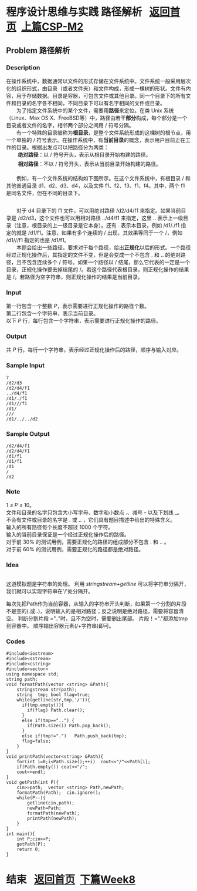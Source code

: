 # 程序设计思维与实践 路径解析       &nbsp;    [返回首页](./index.html)&nbsp;  [上篇CSP-M2](./CSP-M2.md) 
<!-- wp:heading -->
<h2> Problem 路径解析 </h2>
<!-- /wp:heading -->

<!-- wp:heading {"level":3} -->
<h3>Description</h3>
<!-- /wp:heading -->

<!-- wp:paragraph -->
<p>

在操作系统中，数据通常以文件的形式存储在文件系统中。文件系统一般采用层次化的组织形式，由目录（或者文件夹）和文件构成，形成一棵树的形状。文件有内容，用于存储数据。目录是容器，可包含文件或其他目录。同一个目录下的所有文件和目录的名字各不相同，不同目录下可以有名字相同的文件或目录。<br>　　为了指定文件系统中的某个文件，需要用<strong>路径</strong>来定位。在类 Unix 系统（Linux、Max OS X、FreeBSD等）中，路径由若干<strong>部分</strong>构成，每个部分是一个目录或者文件的名字，相邻两个部分之间用 / 符号分隔。<br>　　有一个特殊的目录被称为<strong>根目录</strong>，是整个文件系统形成的这棵树的根节点，用一个单独的 / 符号表示。在操作系统中，有<strong>当前目录</strong>的概念，表示用户目前正在工作的目录。根据出发点可以把路径分为两类：<br>　　&nbsp;<strong>绝对路径</strong>：以 / 符号开头，表示从根目录开始构建的路径。<br>　　&nbsp;<strong>相对路径</strong>：不以 / 符号开头，表示从当前目录开始构建的路径。</p>
<!-- /wp:paragraph -->

<!-- wp:paragraph -->
<p>　　例如，有一个文件系统的结构如下图所示。在这个文件系统中，有根目录 / 和其他普通目录 d1、d2、d3、d4，以及文件 f1、f2、f3、f1、f4。其中，两个 f1 是同名文件，但在不同的目录下。<br></p>
<!-- /wp:paragraph -->

<!-- wp:image -->
<figure class="wp-block-image"><img src="http://118.190.20.162/RequireFile.do?fid=aMLNafRq" alt=""/></figure>
<!-- /wp:image -->

<!-- wp:paragraph -->
<p>　　对于 d4 目录下的 f1 文件，可以用绝对路径 /d2/d4/f1 来指定。如果当前目录是 /d2/d3，这个文件也可以用相对路径 ../d4/f1 来指定，这里 .. 表示上一级目录（注意，根目录的上一级目录是它本身）。还有 . 表示本目录，例如 /d1/./f1 指定的就是 /d1/f1。注意，如果有多个连续的 / 出现，其效果等同于一个 /，例如 /d1///f1 指定的也是 /d1/f1。<br>　　本题会给出一些路径，要求对于每个路径，给出<strong>正规化</strong>以后的形式。一个路径经过正规化操作后，其指定的文件不变，但是会变成一个不包含 . 和 .. 的绝对路径，且不包含连续多个 / 符号。如果一个路径以 / 结尾，那么它代表的一定是一个目录，正规化操作要去掉结尾的 /。若这个路径代表根目录，则正规化操作的结果是 /。若路径为空字符串，则正规化操作的结果是当前目录。

</p>
<!-- /wp:paragraph -->

<!-- wp:heading {"level":3} -->
<h3>Input</h3>
<!-- /wp:heading -->

<!-- wp:paragraph -->
<p> 第一行包含一个整数&nbsp;<em style="user-select: auto;">P</em>，表示需要进行正规化操作的路径个数。<br> 第二行包含一个字符串，表示当前目录。<br>以下&nbsp;<em style="user-select: auto;">P</em>&nbsp;行，每行包含一个字符串，表示需要进行正规化操作的路径。 </p>
<!-- /wp:paragraph -->

<!-- wp:heading {"level":3} -->
<h3>Output</h3>
<!-- /wp:heading -->

<!-- wp:paragraph -->
<p>共&nbsp;<em style="user-select: auto;">P</em>&nbsp;行，每行一个字符串，表示经过正规化操作后的路径，顺序与输入对应。 </p>
<!-- /wp:paragraph -->

<!-- wp:heading {"level":3} -->
<h3>Sample Input</h3>
<!-- /wp:heading -->

<!-- wp:code -->
<pre class="wp-block-code"><code>7
/d2/d3
/d2/d4/f1
../d4/f1
/d1/./f1
/d1///f1
/d1/
///
/d1/../../d2</code></pre>
<!-- /wp:code -->

<!-- wp:heading {"level":3} -->
<h3>Sample Output</h3>
<!-- /wp:heading -->

<!-- wp:code -->
<pre class="wp-block-code"><code>/d2/d4/f1
/d2/d4/f1
/d1/f1
/d1/f1
/d1
/
/d2</code></pre>
<!-- /wp:code -->

<!-- wp:heading {"level":3} -->
<h3>Note</h3>
<!-- /wp:heading -->

<!-- wp:paragraph -->
<p> 1 ≤&nbsp;<em style="user-select: auto;">P</em>&nbsp;≤ 10。<br> 文件和目录的名字只包含大小写字母、数字和小数点 .、减号 - 以及下划线 _。<br>不会有文件或目录的名字是 . 或 .. ，它们具有题目描述中给出的特殊含义。<br>输入的所有路径每个长度不超过 1000 个字符。<br>输入的当前目录保证是一个经过正规化操作后的路径。<br>对于前 30% 的测试用例，需要正规化的路径的组成部分不包含 . 和 .. 。<br>对于前 60% 的测试用例，需要正规化的路径都是绝对路径。 </p>
<!-- /wp:paragraph -->

<!-- wp:heading {"level":3} -->
<h3>Idea</h3>
<!-- /wp:heading -->

<!-- wp:image {"id":180,"align":"wide"} -->
<figure class="wp-block-image alignwide"><img src="https://www.xupengbo.cn/wp-content/uploads/2020/04/捕获-1.png" alt="" class="wp-image-180"/></figure>
<!-- /wp:image -->

<!-- wp:paragraph -->
<p></p>
<!-- /wp:paragraph -->

<!-- wp:paragraph -->
<p>这道模拟题是字符串的处理。 利用 <em style="user-select: auto;">stringstream+getline</em> 可以将字符串分隔开，我们就可以实现字符串在'/'处分隔开。</p>
<!-- /wp:paragraph -->

<!-- wp:paragraph -->
<p>每次先把Path作为当前容器，从输入的字符串开头判断，如果第一个分割的片段不是空的(.或..)，说明输入的是相对路径；反之说明是绝对路径，需要将容器清空。 判断分割片段 =".."时，且不为空时，需要删出尾部。  片段！="."都添加tmp到容器中。  顺序输出容器元素(/+字符串)即可。 </p>
<!-- /wp:paragraph -->

<!-- wp:heading {"level":3} -->
<h3>Codes</h3>
<!-- /wp:heading -->

<!-- wp:code -->
<pre class="wp-block-code"><code>#include&lt;iostream>
#include&lt;sstream>
#include&lt;cstring>
#include&lt;vector>
using namespace std;  
string path;
void formatPath(vector &lt;string> &amp;Path){ 
	stringstream str(path);
	string  tmp; bool flag=true; 
	while(getline(str,tmp,'/')){
	  if(tmp.empty()){
	  	if(flag) Path.clear();  
	  }
	  else if(tmp=="..") {
	  	if(Path.size()) Path.pop_back();
	  } 
	  else if(tmp!=".")   Path.push_back(tmp); 
	  flag=false;
	} 
}
void printPath(vector&lt;string> &amp;Path){
	for(int i=0;i&lt;Path.size();++i)  cout&lt;&lt;"/"&lt;&lt;Path[i]; 
	if(Path.empty()) cout&lt;&lt;"/";
	cout&lt;&lt;endl;
}
void getPath(int P){ 
    cin>>path;  vector &lt;string> Path,newPath;
    formatPath(Path);  cin.ignore();
	while(P--){ 
	    getline(cin,path); 
		newPath=Path; 
	    formatPath(newPath); 
    	printPath(newPath);	 
	}
}
int main(){
	int P;cin>>P;
	getPath(P);
	return 0;
} </code></pre>
<!-- /wp:code -->
# 结束       &nbsp;    [返回首页](./index.html)&nbsp; [下篇Week8](./week8.md)
